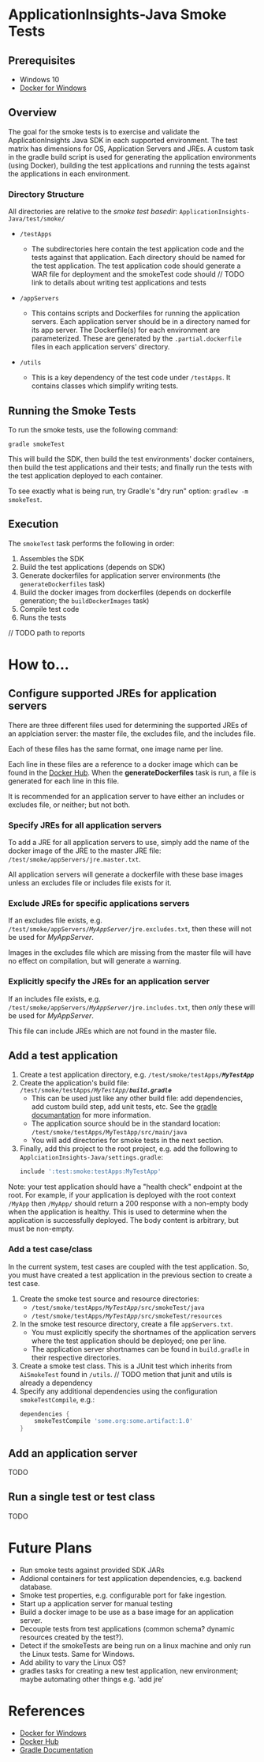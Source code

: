 # ApplicationInsights-Java Smoke Tests

## Prerequisites
* Windows 10
* [Docker for Windows][windock]

## Overview
The goal for the smoke tests is to exercise and validate the ApplicationInsights Java SDK in each supported environment. The test matrix has dimensions for OS, Application Servers and JREs. A custom task in the gradle build script is used for generating the application environments (using Docker), building the test applications and running the tests against the applications in each environment.

### Directory Structure
All directories are relative to the _smoke test basedir_: `ApplicationInsights-Java/test/smoke/`
* `/testApps`
	* The subdirectories here contain the test application code and the tests against that application. Each directory should be named for the test application. The test application code should generate a WAR file for deployment and the smokeTest code should 
	// TODO link to details about writing test applications and tests

* `/appServers`
	* This contains scripts and Dockerfiles for running the application servers. Each application server should be in a directory named for its app server. The Dockerfile(s) for each environment are parameterized. These are generated by the `.partial.dockerfile` files in each application servers' directory. 
* `/utils`
	* This is a key dependency of the test code under `/testApps`. It contains classes which simplify writing tests.

## Running the Smoke Tests
To run the smoke tests, use the following command:
```
gradle smokeTest
```

This will build the SDK, then build the test environments' docker containers, then build the test applications and their tests; and finally run the tests with the test application deployed to each container.

To see exactly what is being run, try Gradle's "dry run" option: `gradlew -m smokeTest`.

## Execution
The `smokeTest` task performs the following in order:
1. Assembles the SDK
2. Build the test applications (depends on SDK)
3. Generate dockerfiles for application server environments (the `generateDockerfiles` task)
4. Build the docker images from dockerfiles (depends on dockerfile generation; the `buildDockerImages` task)
5. Compile test code
6. Runs the tests

// TODO path to reports

# How to...
## Configure supported JREs for application servers
There are three different files used for determining the supported JREs of an applciation server: the master file, the excludes file, and the includes file.

Each of these files has the same format, one image name per line.

Each line in these files are a reference to a docker image which can be found in the [Docker Hub][dhub]. When the **generateDockerfiles** task is run, a file is generated for each line in this file.

It is recommended for an application server to have either an includes or excludes file, or neither; but not both.

### Specify JREs for all application servers
To add a JRE for all application servers to use, simply add the name of the docker image of the JRE to the master JRE file: `/test/smoke/appServers/jre.master.txt`.

All application servers will generate a dockerfile with these base images unless an excludes file or includes file exists for it.

### Exclude JREs for specific applications servers
If an excludes file exists, e.g. `/test/smoke/appServers/`*`MyAppServer`*`/jre.excludes.txt`, then these will not be used for *MyAppServer*. 

Images in the excludes file which are missing from the master file will have no effect on compilation, but will generate a warning.

### Explicitly specify the JREs for an application server
If an includes file exists, e.g. `/test/smoke/appServers/`*`MyAppServer`*`/jre.includes.txt`, then *only* these will be used for *MyAppServer*.

This file can include JREs which are not found in the master file.

## Add a test application
1. Create a test application directory, e.g. `/test/smoke/testApps/`**_`MyTestApp`_**
2. Create the application's build file: `/test/smoke/testApps/`_`MyTestApp/`**`build.gradle`**_
	* This can be used just like any other build file: add dependencies, add custom build step, add unit tests, etc. See the [gradle documantation][gradledocs] for more information.
	* The application source should be in the standard location: `/test/smoke/testApps/MyTestApp/src/main/java`
	* You will add directories for smoke tests in the next section.
3. Finally, add this project to the root project, e.g. add the following to `ApplciationInsights-Java/settings.gradle`:
	```gradle
	include ':test:smoke:testApps:MyTestApp'
	```

Note: your test application should have a "health check" endpoint at the root. For example, if your application is deployed with the root context `/MyApp` then `/MyApp/` should return a 200 response with a non-empty body when the application is healthy. This is used to determine when the application is successfully deployed. The body content is arbitrary, but must be non-empty.

### Add a test case/class
In the current system, test cases are coupled with the test application. So, you must have created a test application in the previous section to create a test case.

1. Create the smoke test source and resource directories:
	* `/test/smoke/testApps/`_`MyTestApp`_`/src/smokeTest/java`
	* `/test/smoke/testApps/`_`MyTestApp`_`/src/smokeTest/resources`
2. In the smoke test resource directory, create a file `appServers.txt`.
	* You must explicitly specify the shortnames of the application servers where the test application should be deployed; one per line.
	* The application server shortnames can be found in `build.gradle` in their respective directories.
3. Create a smoke test class. This is a JUnit test which inherits from `AiSmokeTest` found in `/utils`.
// TODO metion that junit and utils is already a dependency
4. Specify any additional dependencies using the configuration `smokeTestCompile`, e.g.:
	```gradle
	dependencies {
		smokeTestCompile 'some.org:some.artifact:1.0'
	}
	```

## Add an application server
TODO

## Run a single test or test class
TODO

# Future Plans
* Run smoke tests against provided SDK JARs
* Addional containers for test application dependencies, e.g. backend database.
* Smoke test properties, e.g. configurable port for fake ingestion.
* Start up a application server for manual testing
* Build a docker image to be use as a base image for an application server.
* Decouple tests from test applications (common schema? dynamic resources created by the test?).
* Detect if the smokeTests are being run on a linux machine and only run the Linux tests. Same for Windows.
* Add ability to vary the Linux OS?
* gradles tasks for creating a new test application, new environment; maybe automating other things e.g. 'add jre'

# References
* [Docker for Windows][windock]
* [Docker Hub][dhub]
* [Gradle Documentation][gradledocs]

[windock]: https://www.docker.com/docker-windows
[dhub]: https://hub.docker.com/
[gradledocs]: https://docs.gradle.org/current/userguide/userguide.html
